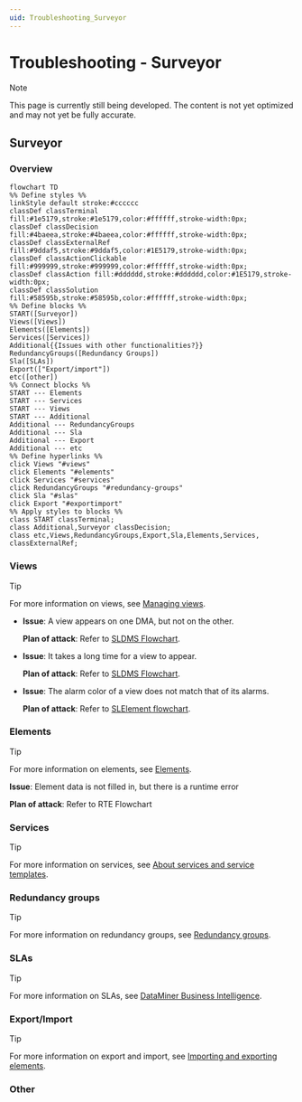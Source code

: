 ```yaml
---
uid: Troubleshooting_Surveyor
---
```


# Troubleshooting - Surveyor

> [!NOTE]
> This page is currently still being developed. The content is not yet optimized and may not yet be fully accurate.

## Surveyor

### Overview

```mermaid
flowchart TD
%% Define styles %%
linkStyle default stroke:#cccccc
classDef classTerminal fill:#1e5179,stroke:#1e5179,color:#ffffff,stroke-width:0px;
classDef classDecision fill:#4baeea,stroke:#4baeea,color:#ffffff,stroke-width:0px;
classDef classExternalRef fill:#9ddaf5,stroke:#9ddaf5,color:#1E5179,stroke-width:0px;
classDef classActionClickable fill:#999999,stroke:#999999,color:#ffffff,stroke-width:0px;
classDef classAction fill:#dddddd,stroke:#dddddd,color:#1E5179,stroke-width:0px;
classDef classSolution fill:#58595b,stroke:#58595b,color:#ffffff,stroke-width:0px;
%% Define blocks %%
START([Surveyor])
Views([Views])
Elements([Elements])
Services([Services])
Additional{{Issues with other functionalities?}}
RedundancyGroups([Redundancy Groups])
Sla([SLAs])
Export(["Export/import"])
etc([other])
%% Connect blocks %%
START --- Elements
START --- Services
START --- Views
START --- Additional
Additional --- RedundancyGroups
Additional --- Sla
Additional --- Export
Additional --- etc
%% Define hyperlinks %%
click Views "#views"
click Elements "#elements"
click Services "#services"
click RedundancyGroups "#redundancy-groups"
click Sla "#slas"
click Export "#exportimport"
%% Apply styles to blocks %%
class START classTerminal;
class Additional,Surveyor classDecision;
class etc,Views,RedundancyGroups,Export,Sla,Elements,Services, classExternalRef;
```

### Views

> [!TIP]
> For more information on views, see [Managing views](xref:Managing_views).

- **Issue**: A view appears on one DMA, but not on the other.

  **Plan of attack**: Refer to [SLDMS Flowchart](xref:Troubleshooting_SLDMS_exe).

- **Issue**: It takes a long time for a view to appear.

  **Plan of attack**: Refer to [SLDMS Flowchart](xref:Troubleshooting_SLDMS_exe).

- **Issue**: The alarm color of a view does not match that of its alarms.

  **Plan of attack**: Refer to [SLElement flowchart](xref:Troubleshooting_SLElement_exe).

### Elements

> [!TIP]
> For more information on elements, see [Elements](xref:About_elements).

**Issue**: Element data is not filled in, but there is a runtime error

**Plan of attack**: Refer to RTE Flowchart

### Services

> [!TIP]
> For more information on services, see [About services and service templates](xref:About_services).

### Redundancy groups

> [!TIP]
> For more information on redundancy groups, see [Redundancy groups](xref:RedundancyGroups).

### SLAs

> [!TIP]
> For more information on SLAs, see [DataMiner Business Intelligence](xref:sla).

### Export/Import

> [!TIP]
> For more information on export and import, see [Importing and exporting elements](xref:Importing_and_exporting_elements).

### Other
